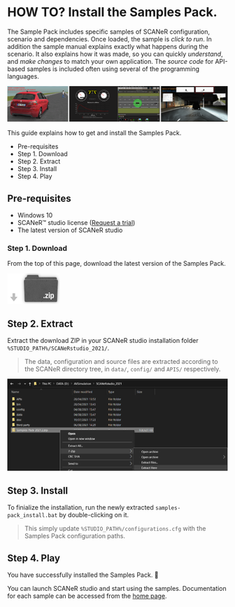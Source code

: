# HOW TO? Install the Samples Pack.

The Sample Pack includes specific samples of SCANeR configuration, scenario and dependencies. Once loaded, the sample is *click to run*. In addition the sample manual explains exactly what happens during the scenario. It also explains how it was made, so you can quickly *understand*, and *make changes* to match your own application. The *source code* for API-based samples is included often using several of the programming languages.

![Samples Pack teaser](./assets/teaser.PNG)

This guide explains how to get and install the Samples Pack.

* Pre-requisites
* Step 1. Download
* Step 2. Extract
* Step 3. Install
* Step 4. Play

## Pre-requisites

- Windows 10
- SCANeR™ studio license ([Request a trial](https://www.avsimulation.com/scaner-studio-trial/))
- The latest version of SCANeR studio

### Step 1. Download

From the top of this page, download the latest version of the Samples Pack.

![ZIP download](./assets/zip_dl.png)

## Step 2. Extract

Extract the download ZIP in your SCANeR studio installation folder `%STUDIO_PATH%/SCANeRstudio_2021/`.

> The data, configuration and source files are extracted according to the SCANeR directory tree, in `data/`, `config/` and `APIS/` respectively.

![Extract](./assets/extract.png)

## Step 3. Install

To finialize the installation, run the newly extracted `samples-pack_install.bat` by double-clicking on it.

> This simply update `%STUDIO_PATH%/configurations.cfg` with the Samples Pack configuration paths.

## Step 4. Play

You have successfully installed the Samples Pack. 🎉

You can launch SCANeR studio and start using the samples. Documentation for each sample can be accessed from the [home page](../../index.md).
